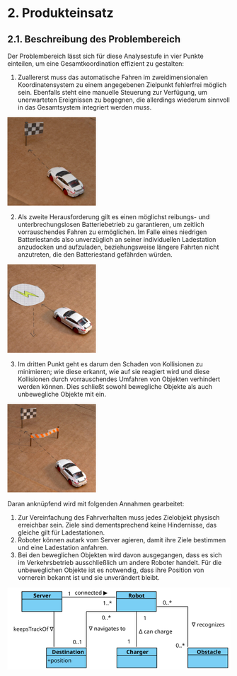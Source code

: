 # 2. Produkteinsatz
## 2.1. Beschreibung des Problembereich
Der Problembereich lässt sich für diese Analysestufe in vier Punkte einteilen, um eine Gesamtkoordination effizient zu gestalten:

1. Zuallererst muss das automatische Fahren im zweidimensionalen Koordinatensystem zu einem angegebenen Zielpunkt fehlerfrei möglich sein. Ebenfalls steht eine manuelle Steuerung zur Verfügung, um unerwarteten Ereignissen zu begegnen, die allerdings wiederum sinnvoll in das Gesamtsystem integriert werden muss.<br>
<img src="/images/grafikZumProblembereich1.jpg" width="200">

2. Als zweite Herausforderung gilt es einen möglichst reibungs- und unterbrechungslosen Batteriebetrieb zu garantieren, um zeitlich vorrauschendes Fahren zu ermöglichen. Im Falle eines niedrigen Batteriestands also unverzüglich an seiner individuellen Ladestation anzudocken und aufzuladen, beziehungsweise längere Fahrten nicht anzutreten, die den Batteriestand gefährden würden.<br>
<img src="/images/grafikZumProblembereich3.jpg" width="200">

3. Im dritten Punkt geht es darum den Schaden von Kollisionen zu minimieren; wie diese erkannt, wie auf sie reagiert wird und diese Kollisionen durch vorrauschendes Umfahren von Objekten verhindert werden können. Dies schließt sowohl bewegliche Objekte als auch unbewegliche Objekte mit ein. <br>
<img src="/images/grafikZumProblembereich2.jpg" width="200">

Daran anknüpfend wird mit folgenden Annahmen gearbeitet:

1.	Zur Vereinfachung des Fahrverhalten muss jedes Zielobjekt physisch erreichbar sein. Ziele sind dementsprechend keine Hindernisse, das gleiche gilt für Ladestationen.<br>
2.	Roboter können autark vom Server agieren, damit ihre Ziele bestimmen und eine Ladestation anfahren.<br>
3.	Bei den beweglichen Objekten wird davon ausgegangen, dass es sich im Verkehrsbetrieb ausschließlich um andere Roboter handelt. Für die unbeweglichen Objekte ist es notwendig, dass ihre Position von vornerein bekannt ist und sie unverändert bleibt.<br>

<img src="/images/Problembereich.svg">


